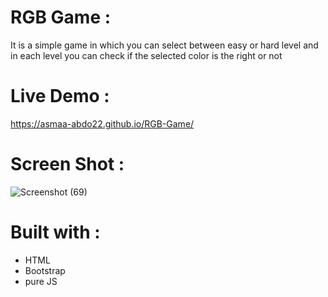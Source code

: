 # RGB Game :

 It is a simple game in which you can select between easy or hard level and in each level you can check if the selected color is the right or not

 # Live Demo :

 https://asmaa-abdo22.github.io/RGB-Game/

 # Screen Shot :

 ![Screenshot (69)](https://github.com/user-attachments/assets/182cd08c-5a1d-4172-b227-28f8c9a5a71b)

# Built with :

* HTML
* Bootstrap 
* pure JS

 
